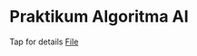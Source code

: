 # Praktikum Algoritma AI

Tap for details [File](https://docs.google.com/document/d/1ojToDcbdhJotEkJ3n0Qch5812Cq5mo2OizAdCIu8N9o/edit?usp=sharing)
